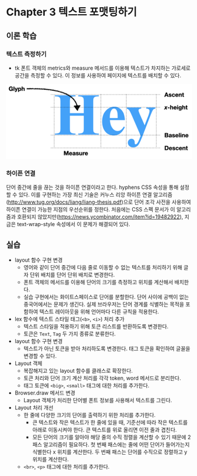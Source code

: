 # Chapter 3 텍스트 포맷팅하기

## 이론 학습

### 텍스트 측정하기

- tk 폰트 객체의 metrics와 measure 메서드를 이용해 텍스트가 차지하는 가로세로 공간을 측정할 수 있다. 이 정보를 사용하여 페이지에 텍스트를 배치할 수 있다.

![text-metric](./assets/text-metrics.png)

### 하이픈 연결

단어 중간에 줄을 끊는 것을 하이픈 연결이라고 한다. hyphens CSS 속성을 통해 설정할 수 있다. 이를 구현하는 가장 최신 기술은 커누스 리앙 하이픈 연결 알고리즘(http://www.tug.org/docs/liang/liang-thesis.pdf)으로 단어 조각 사전을 사용하여 하이픈 연결이 가능한 지점의 우선순위를 정한다. 처음에는 CSS 스펙 문서가 이 알고리즘과 호환되지 않았지만(https://news.ycombinator.com/item?id=19482922), 지금은 text-wrap-style 속성에서 이 문제가 해결되어 있다.

## 실습

- layout 함수 구현 변경
  - 영어와 같이 단어 중간에 다음 줄로 이동할 수 없는 텍스트를 처리하기 위해 글자 단위 배치를 단어 단위 배치로 변경한다.
  - 폰트 객체의 메서드를 이용해 단어의 크기를 측정하고 위치를 계산해서 배치한다.
  - 실습 구현에서는 화이트스페이스로 단어를 분할한다. 단어 사이에 공백이 없는 중국어에서는 문제가 생긴다. 실제 브라우저는 단어 경계를 식별하는 목적을 포함하여 텍스트 레이아웃을 위해 언어마다 다른 규칙을 적용한다.
- lex 함수에 텍스트 스타일 태그(`<b>`, `<i>`) 처리 추가
  - 텍스트 스타일을 적용하기 위해 토큰 리스트를 반환하도록 변경한다.
  - 토큰은 `Text`, `Tag` 두 가지 종류로 분류한다.
- layout 함수 구현 변경
  - 텍스트가 아닌 토큰을 받아 처리하도록 변경한다. 태그 토큰을 확인하여 글꼴을 변경할 수 있다.
- Layout 객체
  - 복잡해지고 있는 layout 함수를 클래스로 확장한다.
  - 토큰 처리와 단어 크기 계산 처리를 각각 token, word 메서드로 분리한다.
  - 태그 토큰에 `<big>`, `<small>` 태그에 대한 처리를 추가한다.
- Browser.draw 메서드 변경
  - Layout 객체가 처리한 단어별 폰트 정보를 사용해서 텍스트를 그린다.
- Layout 처리 개선
  - 한 줄에 다양한 크기의 단어를 출력하기 위한 처리를 추가한다.
    - 큰 텍스트와 작은 텍스트가 한 줄에 있을 때, 기준선에 따라 작은 텍스트를 아래로 이동시켜야 한다. 큰 텍스트를 위로 올리면 이전 줄과 겹친다.
    - 모든 단어의 크기를 알아야 해당 줄의 수직 정렬을 계산할 수 있기 때문에 2패스 알고리즘이 필요하다. 첫 번째 패스에는 줄에 어떤 단어가 들어가는지 식별한다 x 위치를 계산한다. 두 번째 패스는 단어를 수직으로 정렬하고 y 위치를 계산한다.
  - `<br>`, `<p>` 태그에 대한 처리를 추가한다.
